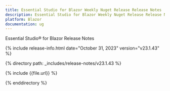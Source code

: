 ```yaml
---
title: Essential Studio for Blazor Weekly Nuget Release Release Notes  
description: Essential Studio for Blazor Weekly Nuget Release Release Notes 
platform: Blazor
documentation: ug
---
```


Essential Studio&reg; for  Blazor  Release Notes  

{% include release-info.html date="October 31, 2023" version="v23.1.43" %} 

{% directory path: _includes/release-notes/v23.1.43 %}

{% include {{file.url}} %}

{% enddirectory %}

